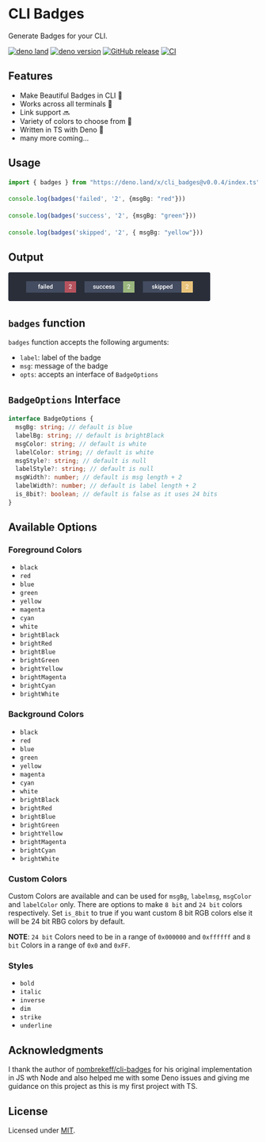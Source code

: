# CLI Badges

Generate Badges for your CLI.

[![deno land](http://img.shields.io/badge/available%20on-deno.land/x-lightgrey.svg?logo=deno&labelColor=black)](https://deno.land/x/cli_badges)  [![deno version](https://img.shields.io/badge/deno-^1.3.2-lightgrey?logo=deno)](https://github.com/denoland/deno) [![GitHub release](https://img.shields.io/github/release/Delta456/cli_badges.svg)](https://github.com/Delta456/cli_badges/releases) [![CI](https://github.com/Delta456/cli_badges/workflows/CI/badge.svg)](https://github.com/Delta456/cli_badges/actions?query=workflow%3ACI)

## Features
- Make Beautiful Badges in CLI 🤩
- Works across all terminals 🦄
- Link support 🔜
- Variety of colors to choose from 🎨
- Written in TS with Deno 🦕
- many more coming...

## Usage

```ts
import { badges } from "https://deno.land/x/cli_badges@v0.0.4/index.ts";

console.log(badges('failed', '2', {msgBg: "red"}))

console.log(badges('success', '2', {msgBg: "green"}))

console.log(badges('skipped', '2', { msgBg: "yellow"}))
```

## Output

![sample_output](img/sample_output.png)

## `badges` function

`badges` function accepts the following arguments:

- `label`: label of the badge
- `msg`: message of the badge
- `opts`: accepts an interface of `BadgeOptions` 

## `BadgeOptions` Interface

```ts
interface BadgeOptions {
  msgBg: string; // default is blue
  labelBg: string; // default is brightBlack
  msgColor: string; // default is white
  labelColor: string; // default is white
  msgStyle?: string; // default is null
  labelStyle?: string; // default is null
  msgWidth?: number; // default is msg length + 2
  labelWidth?: number; // default is label length + 2
  is_8bit?: boolean; // default is false as it uses 24 bits
}
```

## Available Options

### Foreground Colors

- `black`
- `red`
- `blue`
- `green`
- `yellow`
- `magenta`
- `cyan`
- `white`
- `brightBlack`
- `brightRed`
- `brightBlue`
- `brightGreen`
- `brightYellow`
- `brightMagenta`
- `brightCyan`
- `brightWhite`

### Background Colors

- `black`
- `red`
- `blue`
- `green`
- `yellow`
- `magenta`
- `cyan`
- `white`
- `brightBlack`
- `brightRed`
- `brightBlue`
- `brightGreen`
- `brightYellow`
- `brightMagenta`
- `brightCyan`
- `brightWhite`

### Custom Colors

Custom Colors are available and can be used for `msgBg`, `labelmsg`, `msgColor` and `labelColor` only. There are options to make `8 bit` and `24 bit` colors respectively. Set `is_8bit` to true if you want custom 8 bit RGB colors else it will be 24 bit RBG colors by default.

**NOTE**: `24 bit` Colors need to be in a range of `0x000000` and `0xffffff` and `8 bit` Colors in a range of `0x0` and `0xFF`.

### Styles

- `bold`
- `italic`
- `inverse`
- `dim`
- `strike`
- `underline`

## Acknowledgments

I thank the author of [nombrekeff/cli-badges](https://github.com/nombrekeff/cli-badges) for his original implementation in JS wth Node and also helped me with some Deno issues and giving me guidance on this project as this is my first project with TS.

## License

Licensed under [MIT](LICENSE).
